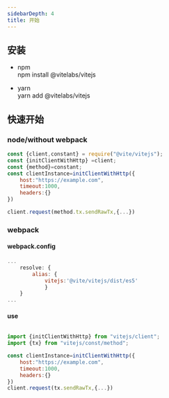 ```yaml
---
sidebarDepth: 4
title: 开始
---
```

## 安装
- npm  
npm install @vitelabs/vitejs

- yarn   
yarn add @vitelabs/vitejs

## 快速开始  

### node/without webpack
```javascript
const {client,constant} = require("@vite/vitejs");
const {initClientWithHttp} =client;
const {method}=constant;
const clientInstance=initClientWithHttp({
    host:"https://example.com",
    timeout:1000,
    headers:{}
})

client.request(method.tx.sendRawTx,{...})
```

### webpack  

#### webpack.config  

```javascript
...
    resolve: {
        alias: {
            vitejs:'@vite/vitejs/dist/es5'
            }
    }
...
```
#### use
```javascript

import {initClientWithHttp} from "vitejs/client";
import {tx} from "vitejs/const/method";

const clientInstance=initClientWithHttp({
    host:"https://example.com",
    timeout:1000,
    headers:{}
})
client.request(tx.sendRawTx,{...})
```